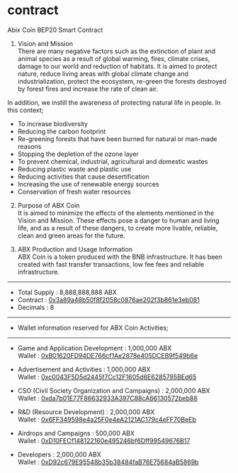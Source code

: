 # contract
Abix Coin BEP20 Smart Contract

1. Vision and Mission<br>
There are many negative factors such as the extinction of plant and animal species as a
result of global warming, fires, climate crises, damage to our world and reduction of habitats. It is
aimed to protect nature, reduce living areas with global climate change and industrialization,
protect the ecosystem, re-green the forests destroyed by forest fires and increase the rate of clean
air.

In addition, we instill the awareness of protecting natural life in people.
In this context;
- To increase biodiversity
- Reducing the carbon footprint
- Re-greening forests that have been burned for natural or man-made reasons
- Stopping the depletion of the ozone layer
- To prevent chemical, industrial, agricultural and domestic wastes
- Reducing plastic waste and plastic use
- Reducing activities that cause desertification
- Increasing the use of renewable energy sources
- Conservation of fresh water resources

2. Purpose of ABX Coin<br>
It is aimed to minimize the effects of the elements mentioned in the Vision and Mission. These
effects pose a danger to human and living life, and as a result of these dangers, to create more
livable, reliable, clean and green areas for the future.

3. ABX Production and Usage Information<br>
ABX Coin is a token produced with the BNB infrastructure. It has been created with fast transfer
transactions, low fee fees and reliable infrastructure.

-----------------------------------------------------------------------------------------------------------------------------------------
- Total Supply : 8,888,888,888 ABX<br>
- Contract : <a href="https://bscscan.com/token/0x3a89a48b50f8f2058c0876ae202f3b861e3eb081#code">0x3a89a48b50f8f2058c0876ae202f3b861e3eb081</a><br>
- Decimals : 8
-----------------------------------------------------------------------------------------------------------------------------------------

- Wallet information reserved for ABX Coin Activities;
-----------------------------------------------------------------------------------------------------------------------------------------
- Game and Application Development : 1,000,000 ABX<br>
Wallet : <a href="https://bscscan.com/address/0xB01620FD94DE766cf1Ae2878e405DCEB9f549b6e">0xB01620FD94DE766cf1Ae2878e405DCEB9f549b6e</a>

- Advertisement and Activities : 1,000,000 ABX<br>
Wallet : <a href="https://bscscan.com/address/0xc0043F5D5d2445f7Cc12F1605d6E6285785BEd65">0xc0043F5D5d2445f7Cc12F1605d6E6285785BEd65</a>

- CSO (Civil Society Organization and Campaigns) : 2,000,000 ABX<br>
Wallet : <a href="https://bscscan.com/address/0xda7b01E77F86632933A397C88cA66130572beb88">0xda7b01E77F86632933A397C88cA66130572beb88</a>

- R&D (Resource Development) : 2,000,000 ABX<br>
Wallet : <a href="https://bscscan.com/address/0x6FF349598e4a25F0e4eA2121AC179c4eFF70BeEb">0x6FF349598e4a25F0e4eA2121AC179c4eFF70BeEb</a>

- Airdrops and Campaigns : 500,000 ABX<br>
Wallet : <a href="https://bscscan.com/address/0xD10FECf148122160e495246bf6Dff99549676B17">0xD10FECf148122160e495246bf6Dff99549676B17</a>

- Developers : 2,000,000 ABX<br>
Wallet : <a href="https://bscscan.com/address/0xD92c679E95548b35b38484faB76E75684aB5869b">0xD92c679E95548b35b38484faB76E75684aB5869b</a>
